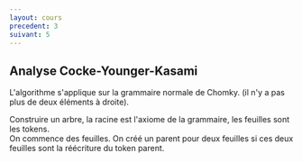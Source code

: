 ```yaml
---
layout: cours
precedent: 3
suivant: 5
---
```


## Analyse Cocke-Younger-Kasami

L'algorithme s'applique sur la grammaire normale de Chomky. (il n'y a pas plus de deux éléments à droite).

Construire un arbre, la racine est l'axiome de la grammaire, les feuilles sont les tokens.  
On commence des feuilles. On créé un parent pour deux feuilles si ces deux feuilles sont la réécriture du token parent.
